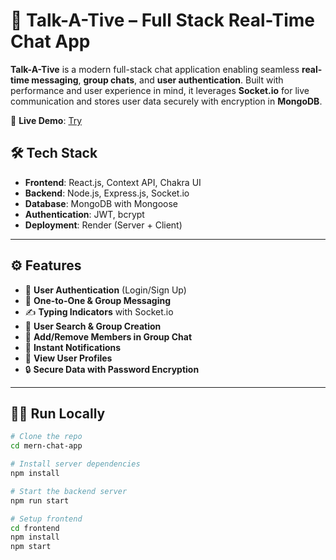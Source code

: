 # 💬 Talk-A-Tive – Full Stack Real-Time Chat App

**Talk-A-Tive** is a modern full-stack chat application enabling seamless **real-time messaging**, **group chats**, and **user authentication**. Built with performance and user experience in mind, it leverages **Socket.io** for live communication and stores user data securely with encryption in **MongoDB**.

🚀 **Live Demo**: [Try](https://talk-to-me-7ag0.onrender.com/)

## 🛠️ Tech Stack

* **Frontend**: React.js, Context API, Chakra UI
* **Backend**: Node.js, Express.js, Socket.io
* **Database**: MongoDB with Mongoose
* **Authentication**: JWT, bcrypt
* **Deployment**: Render (Server + Client)

---

## ⚙️ Features

* 🔐 **User Authentication** (Login/Sign Up)
* 💬 **One-to-One & Group Messaging**
* ✍️ **Typing Indicators** with Socket.io
* 🔎 **User Search & Group Creation**
* 🧩 **Add/Remove Members in Group Chat**
* 🔔 **Instant Notifications**
* 👤 **View User Profiles**
* 🔒 **Secure Data with Password Encryption**

---

## 🧑‍💻 Run Locally

```bash
# Clone the repo
cd mern-chat-app

# Install server dependencies
npm install

# Start the backend server
npm run start

# Setup frontend
cd frontend
npm install
npm start
```

